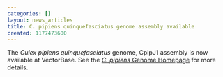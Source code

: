 ```yaml
---
categories: []
layout: news_articles
title: C. pipiens quinquefasciatus genome assembly available
created: 1177473600
---
```

The <i>Culex pipiens quinquefasciatus</i> genome, CpipJ1 assembly is now available at VectorBase. See the <a href="/organisms/culex-quinquefasciatus"><i>C. pipiens</i> Genome Homepage</a> for more details. 
